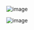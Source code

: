 ![image](https://github.com/user-attachments/assets/c298c24a-266c-4e88-83b7-5b9b92076116)

![image](https://github.com/user-attachments/assets/8f01635d-57e0-44b8-b0e8-a875612dac72)

